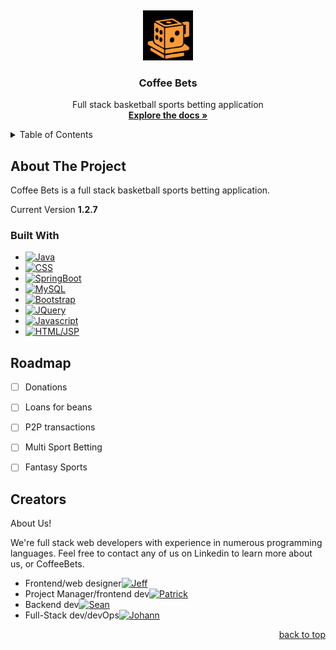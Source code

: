 <a name="readme-top"></a>
<br />
<div align="center">
  <a href="https://github.com/jsath/coffee_bets">
    <img src="/src/main/resources/static/imgs/coffee_dice_black.png" alt="Logo" width="80" height="80">
  </a>

<h3 align="center">Coffee Bets</h3>

  <p align="center">
    Full stack basketball sports betting application
    <br />
    <a href="https://github.com/jsath/coffee_bets"><strong>Explore the docs »</strong></a>
  </p>
</div>



<!-- TABLE OF CONTENTS -->
<details>
  <summary>Table of Contents</summary>
  <ol>
    <li>
      <a href="#about-the-project">About The Project</a>
      <ul>
        <li><a href="#built-with">Built With</a></li>
        <li><a href="#roadmap">Roadmap</a></li>
      </ul>
    </li>
    <li><a href="#creators">Creators</a></li>
  </ol>
</details>



## About The Project


<p>Coffee Bets is a full stack basketball sports betting application. </p>


<p>Current Version <strong>1.2.7</strong></p>



### Built With

* [![Java][Java.com]][Java-url]
* [![CSS][CSS.com]][CSS-url]
* [![SpringBoot][SpringBoot.com]][SpringBoot-url]
* [![MySQL][MySQL.com]][MySQL-url]
* [![Bootstrap][Bootstrap.com]][Bootstrap-url]
* [![JQuery][JQuery.com]][JQuery-url]
* [![Javascript][Javascript.com]][Javascript-url]
* [![HTML/JSP][HTML.com]][HTML-url]


<!-- ROADMAP -->
## Roadmap

- [ ] Donations
- [ ] Loans for beans 
- [ ] P2P transactions
- [ ] Multi Sport Betting
- [ ] Fantasy Sports





<!-- Creators -->
## Creators

About Us!

We're full stack web developers with experience in numerous programming languages. Feel free to contact any of us on Linkedin to learn more about us, or CoffeeBets.  

* Frontend/web designer[![Jeff][Jeff.com]][Jeff-url] 
* Project Manager/frontend dev[![Patrick][Pat.com]][Pat-url]
* Backend dev[![Sean][Sean.com]][Sean-url]
* Full-Stack dev/devOps[![Johann][Johann.com]][Johann-url]





<p align="right"><a href="#readme-top">back to top</a></p>



<!-- MARKDOWN LINKS & IMAGES -->
<!-- https://www.markdownguide.org/basic-syntax/#reference-style-links -->
[Java.com]: https://img.shields.io/badge/Java-red
[Java-url]: https://docs.oracle.com/en/java/
[Bootstrap.com]: https://img.shields.io/badge/Bootstrap-563D7C?style=for-the-badge&logo=bootstrap&logoColor=white
[Bootstrap-url]: https://getbootstrap.com
[JQuery.com]: https://img.shields.io/badge/jQuery-0769AD?style=for-the-badge&logo=jquery&logoColor=white
[JQuery-url]: https://jquery.com 
[Javascript.com]: https://img.shields.io/badge/Javascript-yellow?logo=javascript
[Javascript-url]: https://developer.mozilla.org/en-US/docs/Web/JavaScript
[SpringBoot.com]: https://img.shields.io/badge/SpringBoot-gray?logo=springboot
[SpringBoot-url]: https://docs.spring.io/spring-boot/docs/current/reference/htmlsingle/
[MySQL.com]: https://img.shields.io/badge/MySQL-grey?logo=mysql
[MySQL-url]: https://dev.mysql.com/doc/
[CSS.com]: https://img.shields.io/badge/CSS-blue?logo=css3
[CSS-url]: https://developer.mozilla.org/en-US/docs/Web/CSS
[HTML.com]: https://img.shields.io/badge/-HTML-orange?logo=HTML5
[HTML-url]: https://developer.mozilla.org/en-US/docs/Web/HTML


<!--Linkedins-->
[Jeff.com]: https://img.shields.io/badge/-Jeffrey%20Gomez-black?logo=linkedin
[Jeff-url]: https://www.linkedin.com/in/jeffrey-gomez-7a52a698/
[Pat.com]: https://img.shields.io/badge/-Patrick%20Sobieski-black?logo=linkedin
[Pat-url]: https://www.linkedin.com/in/patrick-sobieski/
[Sean.com]: https://img.shields.io/badge/-Sean%20Tomberlin-black?logo=linkedin
[Sean-url]: https://www.linkedin.com/in/sean-tomberlin-19b923247/
[Johann.com]: https://img.shields.io/badge/-Johann%20Sathianathen-black?logo=linkedin
[Johann-url]: https://www.linkedin.com/in/jsathianathen/




